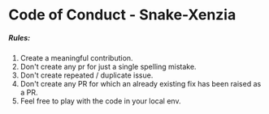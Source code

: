 # Code of Conduct - Snake-Xenzia

##### Rules:
1. Create a meaningful contribution.
2. Don't create any pr for just a single spelling mistake.
3. Don't create repeated / duplicate issue.
4. Don't create any PR for which an already existing fix has been raised as a PR.
5. Feel free to play with the code in your local env.